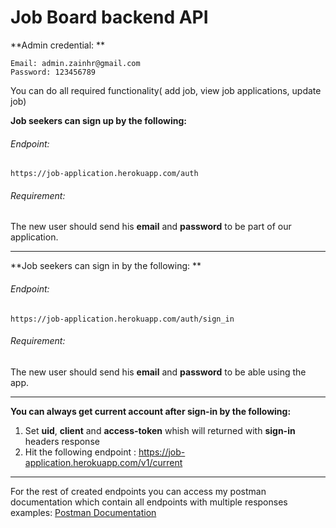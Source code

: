 # **Job Board backend API**

**Admin credential: **

    Email: admin.zainhr@gmail.com
    Password: 123456789

You can do all required functionality( add job, view job applications, update job)  

**Job seekers can sign up by the following:**

###### Endpoint:

    https://job-application.herokuapp.com/auth

######   Requirement:

   The new user should send his **email** and **password** to be part of our application.


------------



**Job seekers can sign in by the following: **

###### Endpoint:

    https://job-application.herokuapp.com/auth/sign_in

###### Requirement:

   The new user should send his **email** and **password** to be able using the app.


------------



**You can always get current account after sign-in by the following:**

 1.   Set **uid**, **client** and **access-token** whish will returned with **sign-in** headers response
 2.   Hit the following endpoint : https://job-application.herokuapp.com/v1/current


------------



For the rest of created endpoints you can access my postman documentation which contain all endpoints with multiple responses examples: [Postman Documentation ](https://documenter.getpostman.com/view/11123143/2s8ZDSbk2E "Postman Documentation ")

